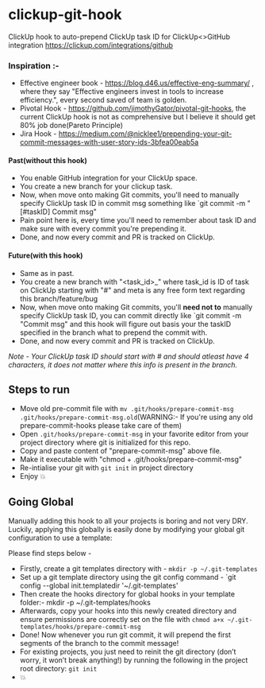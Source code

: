 # clickup-git-hook

ClickUp hook to auto-prepend ClickUp task ID for ClickUp<>GitHub integration https://clickup.com/integrations/github


### Inspiration :- 
- Effective engineer book - https://blog.d46.us/effective-eng-summary/ , where they say "Effective engineers invest in tools to increase efficiency.", every second saved of team is golden.
- Pivotal Hook - https://github.com/jimothyGator/pivotal-git-hooks, the current ClickUp hook is not as comprehensive but I believe it should get 80% job done(Pareto Principle)
- Jira Hook - https://medium.com/@nicklee1/prepending-your-git-commit-messages-with-user-story-ids-3bfea00eab5a



#### Past(without this hook)
- You enable GitHub integration for your ClickUp space.
- You create a new branch for your clickup task.
- Now, when move onto making Git commits, you'll need to manually specify ClickUp task ID in commit msg something like `git commit -m "[#taskID] Commit msg"
- Pain point here is, every time you'll need to remember about task ID and make sure with every commit you're prepending it.
- Done, and now every commit and PR is tracked on ClickUp.

#### Future(with this hook)
- Same as in past.
- You create a new branch with "<task_id>_<meta>" where task_id is ID of task on ClickUp starting with "#" and meta is any free form text regarding this branch/feature/bug
- Now, when move onto making Git commits, you'll **need not to** manually specify ClickUp task ID, you can commit directly like `git commit -m "Commit msg" and this hook will figure out basis your the taskID specified in the branch what to prepend the commit with.
- Done, and now every commit and PR is tracked on ClickUp.


<i>Note - Your ClickUp task ID should start with # and should atleast have 4 characters, it does not matter where this info is present in the branch.</i>

## Steps to run
- Move old pre-commit file with `mv .git/hooks/prepare-commit-msg .git/hooks/prepare-commit-msg.old`(WARNING:- If you're using any old prepare-commit-hooks please take care of them)
- Open `.git/hooks/prepare-commit-msg` in your favorite editor from your project directory where git is initialized for this repo.
- Copy and paste content of "prepare-commit-msg" above file.
- Make it executable with "chmod + .git/hooks/prepare-commit-msg"
- Re-intialise your git with `git init` in project directory
- Enjoy 💥


## Going Global

Manually adding this hook to all your projects is boring and not very DRY. Luckily, applying this globally is easily done by modifying your global git configuration to use a template:

Please find steps below - 
- Firstly, create a git templates directory with - `mkdir -p ~/.git-templates`
- Set up a git template directory using the git config command - `git config --global init.templatedir '~/.git-templates' 
- Then create the hooks directory for global hooks in your template folder:- mkdir -p ~/.git-templates/hooks 
- Afterwards, copy your hooks into this newly created directory and ensure permissions are correctly set on the file with `chmod a+x ~/.git-templates/hooks/prepare-commit-msg`
- Done! Now whenever you run git commit, it will prepend the first segments of the branch to the commit message! 
- For existing projects, you just need to reinit the git directory (don’t worry, it won’t break anything!) by running the following in the project root directory: `git init`
- :boom:




